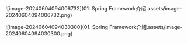 ![image-20240604094006732](01. Spring Framework介绍.assets/image-20240604094006732.png)

![image-20240604094030300](01. Spring Framework介绍.assets/image-20240604094030300.png)